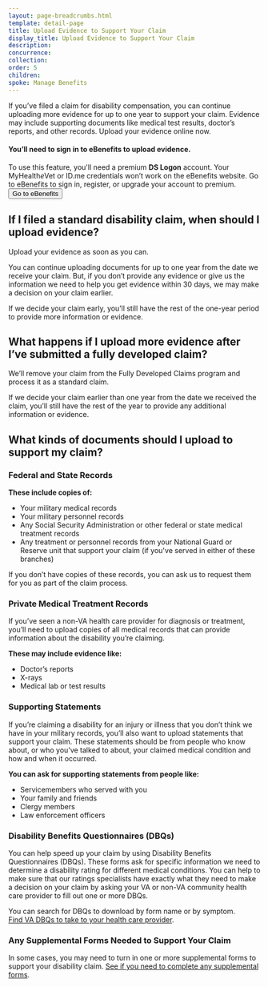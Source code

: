 ```yaml
---
layout: page-breadcrumbs.html
template: detail-page
title: Upload Evidence to Support Your Claim
display_title: Upload Evidence to Support Your Claim
description:
concurrence:
collection: 
order: 5 
children:
spoke: Manage Benefits
---
```

<div itemscope itemtype="http://schema.org/FAQPage">
<div itemprop="description" class="va-introtext">

If you’ve filed a claim for disability compensation, you can continue uploading more evidence for up to one year to support your claim. Evidence may include supporting documents like medical test results, doctor’s reports, and other records. Upload your evidence online now.

</div>

<div class="va-sign-in-alert usa-alert usa-alert-info">
  <div class="usa-alert-body">
    <h4 class="usa-alert-heading">You’ll need to sign in to eBenefits to upload evidence.</h4>
    <p class="usa-alert-text"> To use this feature, you'll need a premium <b>DS Logon</b> account. Your MyHealth<em>e</em>Vet or ID.me credentials won’t work on the eBenefits website. Go to eBenefits to sign in, register, or upgrade your account to premium.<br>
      <button class="usa-button-primary">Go to eBenefits</button>
    </p>
  </div>
</div>

<div itemscope itemtype="http://schema.org/Question">

<h2 itemprop="name">If I filed a standard disability claim, when should I upload evidence?</h2>
<div itemprop="acceptedAnswer" itemscope itemtype="http://schema.org/Answer">
<div itemprop="text">

Upload your evidence as soon as you can. 

You can continue uploading documents for up to one year from the date we receive your claim. But, if you don’t provide any evidence or give us the information we need to help you get evidence within 30 days, we may make a decision on your claim earlier.

If we decide your claim early, you’ll still have the rest of the one-year period to provide more information or evidence. </div>
</div>
</div>
</div>

<div itemscope itemtype="http://schema.org/Question">

<h2 itemprop="name">What happens if I upload more evidence after I’ve submitted a fully developed claim?</h2>
<div itemprop="acceptedAnswer" itemscope itemtype="http://schema.org/Answer">
<div itemprop="text">

We’ll remove your claim from the Fully Developed Claims program and process it as a standard claim. 

If we decide your claim earlier than one year from the date we received the claim, you’ll still have the rest of the year to provide any additional information or evidence.
</div>
</div>
</div>

<div itemscope itemtype="http://schema.org/Question">

<h2 itemprop="name">What kinds of documents should I upload to support my claim?</h2>
<div itemprop="acceptedAnswer" itemscope itemtype="http://schema.org/Answer">
<div itemprop="text">

### Federal and State Records

**These include copies of:**
- Your military medical records
- Your military personnel records
- Any Social Security Administration or other federal or state medical treatment records
- Any treatment or personnel records from your National Guard or Reserve unit that support your claim (if you've served in either of these branches)

If you don’t have copies of these records, you can ask us to request them for you as part of the claim process.

### Private Medical Treatment Records 

If you’ve seen a non-VA health care provider for diagnosis or treatment, you’ll need to upload copies of all medical records that can provide information about the disability you’re claiming. 

**These may include evidence like:**
- Doctor’s reports
- X-rays
- Medical lab or test results

### Supporting Statements

If you’re claiming a disability for an injury or illness that you don’t think we have in your military records, you’ll also want to upload statements that support your claim. These statements should be from people who know about, or who you’ve talked to about, your claimed medical condition and how and when it occurred. 

**You can ask for supporting statements from people like:**
- Servicemembers who served with you 
- Your family and friends
- Clergy members
- Law enforcement officers

### Disability Benefits Questionnaires (DBQs)

You can help speed up your claim by using Disability Benefits Questionnaires (DBQs). These forms ask for specific information we need to determine a disability rating for different medical conditions. You can help to make sure that our ratings specialists have exactly what they need to make a decision on your claim by asking your VA or non-VA community health care provider to fill out one or more DBQs.

You can search for DBQs to download by form name or by symptom. <br>
[Find VA DBQs to take to your health care provider](https://www.benefits.va.gov/compensation/dbq_disabilityexams.asp).

### Any Supplemental Forms Needed to Support Your Claim

In some cases, you may need to turn in one or more supplemental forms to support your disability claim.
[See if you need to complete any supplemental forms](/disability/supplemental-forms/).
</div>
</div>
</div>

<br/>
